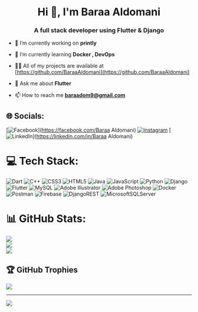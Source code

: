 <h1 align="center">Hi 👋, I'm Baraa Aldomani</h1>
<h3 align="center">A full stack developer using Flutter & Django</h3>

- 🔭 I’m currently working on **printly**

- 🌱 I’m currently learning **Docker , DevOps**

- 👨‍💻 All of my projects are available at [https://github.com/BaraaAldomani](https://github.com/BaraaAldomani)

- 💬 Ask me about **Flutter**

- 📫 How to reach me **baraadom9@gmail.com**


## 🌐 Socials:
[![Facebook](https://img.shields.io/badge/Facebook-%231877F2.svg?logo=Facebook&logoColor=white)](https://facebook.com/Baraa Aldomani) [![Instagram](https://img.shields.io/badge/Instagram-%23E4405F.svg?logo=Instagram&logoColor=white)](https://instagram.com/9.bsy) [![LinkedIn](https://img.shields.io/badge/LinkedIn-%230077B5.svg?logo=linkedin&logoColor=white)](https://linkedin.com/in/Baraa Aldomani) 

# 💻 Tech Stack:
![Dart](https://img.shields.io/badge/dart-%230175C2.svg?style=for-the-badge&logo=dart&logoColor=white) ![C++](https://img.shields.io/badge/c++-%2300599C.svg?style=for-the-badge&logo=c%2B%2B&logoColor=white) ![CSS3](https://img.shields.io/badge/css3-%231572B6.svg?style=for-the-badge&logo=css3&logoColor=white) ![HTML5](https://img.shields.io/badge/html5-%23E34F26.svg?style=for-the-badge&logo=html5&logoColor=white) ![Java](https://img.shields.io/badge/java-%23ED8B00.svg?style=for-the-badge&logo=java&logoColor=white) ![JavaScript](https://img.shields.io/badge/javascript-%23323330.svg?style=for-the-badge&logo=javascript&logoColor=%23F7DF1E) ![Python](https://img.shields.io/badge/python-3670A0?style=for-the-badge&logo=python&logoColor=ffdd54) ![Django](https://img.shields.io/badge/django-%23092E20.svg?style=for-the-badge&logo=django&logoColor=white) ![Flutter](https://img.shields.io/badge/Flutter-%2302569B.svg?style=for-the-badge&logo=Flutter&logoColor=white) ![MySQL](https://img.shields.io/badge/mysql-%2300f.svg?style=for-the-badge&logo=mysql&logoColor=white) ![Adobe Illustrator](https://img.shields.io/badge/adobeillustrator-%23FF9A00.svg?style=for-the-badge&logo=adobeillustrator&logoColor=white) ![Adobe Photoshop](https://img.shields.io/badge/adobephotoshop-%2331A8FF.svg?style=for-the-badge&logo=adobephotoshop&logoColor=white) ![Docker](https://img.shields.io/badge/docker-%230db7ed.svg?style=for-the-badge&logo=docker&logoColor=white) ![Postman](https://img.shields.io/badge/Postman-FF6C37?style=for-the-badge&logo=postman&logoColor=white) ![Firebase](https://img.shields.io/badge/firebase-%23039BE5.svg?style=for-the-badge&logo=firebase) ![DjangoREST](https://img.shields.io/badge/DJANGO-REST-ff1709?style=for-the-badge&logo=django&logoColor=white&color=ff1709&labelColor=gray) ![MicrosoftSQLServer](https://img.shields.io/badge/Microsoft%20SQL%20Sever-CC2927?style=for-the-badge&logo=microsoft%20sql%20server&logoColor=white)
# 📊 GitHub Stats:
![](https://github-readme-stats.vercel.app/api?username=BaraaAldomani&theme=radical&hide_border=true&include_all_commits=false&count_private=false)<br/>
![](https://github-readme-streak-stats.herokuapp.com/?user=BaraaAldomani&theme=radical&hide_border=true)<br/>
![](https://github-readme-stats.vercel.app/api/top-langs/?username=BaraaAldomani&theme=radical&hide_border=true&include_all_commits=false&count_private=false&layout=compact)

## 🏆 GitHub Trophies
![](https://github-profile-trophy.vercel.app/?username=BaraaAldomani&theme=radical&no-frame=false&no-bg=false&margin-w=4)

---
[![](https://visitcount.itsvg.in/api?id=BaraaAldomani&icon=0&color=0)](https://visitcount.itsvg.in)

<!-- Proudly created with GPRM ( https://gprm.itsvg.in ) -->
